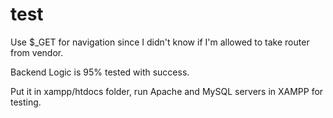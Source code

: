 # test

Use $_GET for navigation since I didn't know if I'm allowed to take router from vendor.

Backend Logic is 95% tested with success.

Put it in xampp/htdocs folder, run Apache and MySQL servers in XAMPP for testing.

